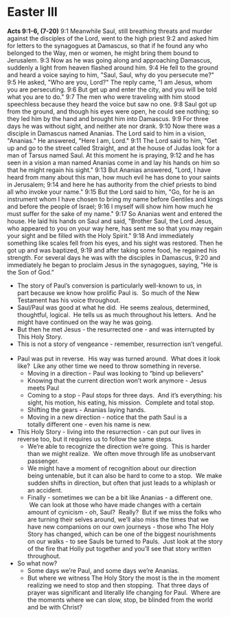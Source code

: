 # Easter III

**Acts 9:1-6, (7-20)**
9:1 Meanwhile Saul, still breathing threats and murder against the disciples of the Lord, went to the high priest
9:2 and asked him for letters to the synagogues at Damascus, so that if he found any who belonged to the Way, men or women, he might bring them bound to Jerusalem.
9:3 Now as he was going along and approaching Damascus, suddenly a light from heaven flashed around him.
9:4 He fell to the ground and heard a voice saying to him, "Saul, Saul, why do you persecute me?"
9:5 He asked, "Who are you, Lord?" The reply came, "I am Jesus, whom you are persecuting.
9:6 But get up and enter the city, and you will be told what you are to do."
9:7 The men who were traveling with him stood speechless because they heard the voice but saw no one.
9:8 Saul got up from the ground, and though his eyes were open, he could see nothing; so they led him by the hand and brought him into Damascus.
9:9 For three days he was without sight, and neither ate nor drank.
9:10 Now there was a disciple in Damascus named Ananias. The Lord said to him in a vision, "Ananias." He answered, "Here I am, Lord."
9:11 The Lord said to him, "Get up and go to the street called Straight, and at the house of Judas look for a man of Tarsus named Saul. At this moment he is praying,
9:12 and he has seen in a vision a man named Ananias come in and lay his hands on him so that he might regain his sight."
9:13 But Ananias answered, "Lord, I have heard from many about this man, how much evil he has done to your saints in Jerusalem;
9:14 and here he has authority from the chief priests to bind all who invoke your name."
9:15 But the Lord said to him, "Go, for he is an instrument whom I have chosen to bring my name before Gentiles and kings and before the people of Israel;
9:16 I myself will show him how much he must suffer for the sake of my name."
9:17 So Ananias went and entered the house. He laid his hands on Saul and said, "Brother Saul, the Lord Jesus, who appeared to you on your way here, has sent me so that you may regain your sight and be filled with the Holy Spirit."
9:18 And immediately something like scales fell from his eyes, and his sight was restored. Then he got up and was baptized,
9:19 and after taking some food, he regained his strength. For several days he was with the disciples in Damascus,
9:20 and immediately he began to proclaim Jesus in the synagogues, saying, "He is the Son of God.”

* The story of Paul’s conversion is particularly well-known to us, in part because we know how prolific Paul is.  So much of the New Testament has his voice throughout.
* Saul/Paul was good at what he did.  He seems zealous, determined, thoughtful, logical.  He tells us as much throughout his letters.  And he might have continued on the way he was going.
* But then he met Jesus - the resurrected one - and was interrupted by This Holy Story.
* This is not a story of vengeance - remember, resurrection isn’t vengeful.  
* Paul was put in reverse.  His way was turned around.  What does it look like?  Like any other time we need to throw something in reverse.
	* Moving in a direction - Paul was looking to “bind up believers"
	* Knowing that the current direction won’t work anymore - Jesus meets Paul
	* Coming to a stop - Paul stops for three days.  And it’s everything: his sight, his motion, his eating, his mission.  Complete and total stop. 
	* Shifting the gears - Ananias laying hands.  
	* Moving in a new direction - notice that the path Saul is a totally different one - even his name is new.  
* This Holy Story - living into the resurrection - can put our lives in reverse too, but it requires us to follow the same steps.
	* We’re able to recognize the direction we’re going.  This is harder than we might realize.  We often move through life as unobservant passenger.
	* We might have a moment of recognition about our direction being untenable, but it can also be hard to come to a stop.  We make sudden shifts in direction, but often that just leads to a whiplash or an accident.
	* Finally - sometimes we can be a bit like Ananias - a different one.  We can look at those who have made changes with a certain amount of cynicism - oh, Saul?  Really?  But if we miss the folks who are turning their selves around, we’ll also miss the times that we have new companions on our own journeys - those who The Holy Story has changed, which can be one of the biggest nourishments on our walks - to see Sauls be turned to Pauls.  Just look at the story of the fire that Holly put together and you’ll see that story written throughout.
* So what now?
	* Some days we’re Paul, and some days we’re Ananias.
	* But where we witness The Holy Story the most is the in the moment realizing we need to stop and then stopping.  That three days of prayer was significant and literally life changing for Paul.  Where are the moments where we can slow, stop, be blinded from the world and be with Christ?
